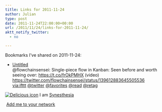 ```yaml
---
title: Links for 2011-11-24
author: Julian
type: post
date: 2011-11-24T22:00:00+00:00
url: /2011/11/24/links-for-2011-11-24/
aktt_notify_twitter:
  - no

---
```

Bookmarks I&#8217;ve shared on 2011-11-24:

  * [Untitled][1]  
    @flowchainsensei: Single-piece flow in Kanban: Seen before and worth seeing over: https://t.co/frOkPMHX (video) https://twitter.com/flowchainsensei/status/139612883645505536  
    [via:ifttt][2]  [@twitter][3]  [@favorites][4]  [@read][5]  [@retag][6] 

<p class="deliciouslink">
  <a href="https://del.icio.us/synesthesia" title="See all my bookmarks on del.icio.us"><img src="https://www.synesthesia.co.uk/images/deliciousicon.jpg" alt="Delicious icon" /></a>&nbsp;I am <a href="https://del.icio.us/synesthesia" title="See all my bookmarks on del.icio.us">Synesthesia</a>
</p>

<p class="deliciouslink">
  <a href="https://del.icio.us/network?add=synesthesia" title="Add me to your del.icio.us network"><img src="https://www.synesthesia.co.uk/images/add.gif" alt="" /></a>&nbsp;<a href="https://del.icio.us/network?add=synesthesia" title="Add me to your del.icio.us network">Add me to your network</a>
</p>

 [1]: https://t.co/frOkPMHX
 [2]: https://www.delicious.com/synesthesia/via%3Aifttt
 [3]: https://www.delicious.com/synesthesia/+%40twitter
 [4]: https://www.delicious.com/synesthesia/+%40favorites
 [5]: https://www.delicious.com/synesthesia/+%40read
 [6]: https://www.delicious.com/synesthesia/+%40retag